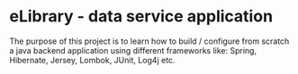 # eLibrary - data service application

The purpose of this project is to learn how to build / configure from scratch a java backend application using different frameworks like: Spring, Hibernate, Jersey, Lombok, JUnit, Log4j etc.